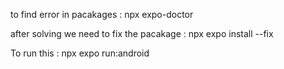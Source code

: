 to find error in pacakages : 
npx expo-doctor  

after solving we need to fix the pacakage :
npx expo install --fix    

To run this :
 npx expo run:android 

 

